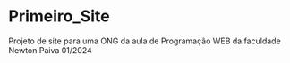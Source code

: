 # Primeiro_Site
Projeto de site para uma ONG da aula de Programação WEB da faculdade Newton Paiva 01/2024
